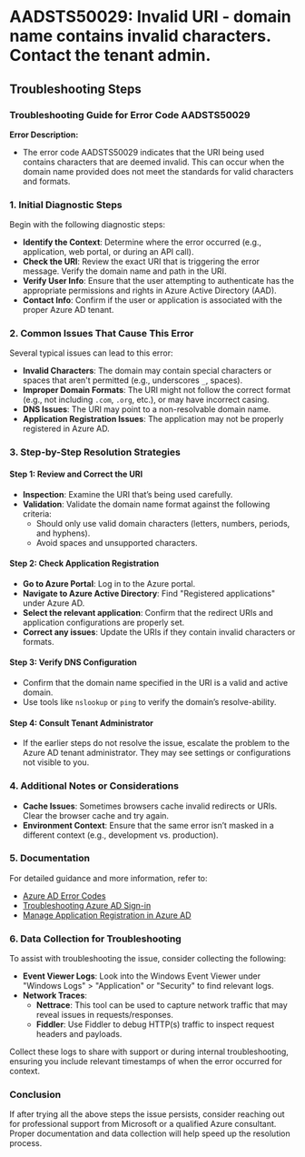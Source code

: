 
# AADSTS50029: Invalid URI - domain name contains invalid characters. Contact the tenant admin.


## Troubleshooting Steps
### Troubleshooting Guide for Error Code AADSTS50029

**Error Description:**
- The error code AADSTS50029 indicates that the URI being used contains characters that are deemed invalid. This can occur when the domain name provided does not meet the standards for valid characters and formats.

### 1. Initial Diagnostic Steps

Begin with the following diagnostic steps:

- **Identify the Context**: Determine where the error occurred (e.g., application, web portal, or during an API call).
- **Check the URI**: Review the exact URI that is triggering the error message. Verify the domain name and path in the URI.
- **Verify User Info**: Ensure that the user attempting to authenticate has the appropriate permissions and rights in Azure Active Directory (AAD).
- **Contact Info**: Confirm if the user or application is associated with the proper Azure AD tenant.

### 2. Common Issues That Cause This Error

Several typical issues can lead to this error:

- **Invalid Characters**: The domain may contain special characters or spaces that aren't permitted (e.g., underscores `_`, spaces).
- **Improper Domain Formats**: The URI might not follow the correct format (e.g., not including `.com`, `.org`, etc.), or may have incorrect casing.
- **DNS Issues**: The URI may point to a non-resolvable domain name.
- **Application Registration Issues**: The application may not be properly registered in Azure AD.

### 3. Step-by-Step Resolution Strategies

#### Step 1: Review and Correct the URI

- **Inspection**: Examine the URI that’s being used carefully.
- **Validation**: Validate the domain name format against the following criteria:
  - Should only use valid domain characters (letters, numbers, periods, and hyphens).
  - Avoid spaces and unsupported characters.
  
#### Step 2: Check Application Registration

- **Go to Azure Portal**: Log in to the Azure portal.
- **Navigate to Azure Active Directory**: Find "Registered applications" under Azure AD.
- **Select the relevant application**: Confirm that the redirect URIs and application configurations are properly set.
- **Correct any issues**: Update the URIs if they contain invalid characters or formats.

#### Step 3: Verify DNS Configuration

- Confirm that the domain name specified in the URI is a valid and active domain.
- Use tools like `nslookup` or `ping` to verify the domain’s resolve-ability.

#### Step 4: Consult Tenant Administrator

- If the earlier steps do not resolve the issue, escalate the problem to the Azure AD tenant administrator. They may see settings or configurations not visible to you.

### 4. Additional Notes or Considerations

- **Cache Issues**: Sometimes browsers cache invalid redirects or URIs. Clear the browser cache and try again.
- **Environment Context**: Ensure that the same error isn’t masked in a different context (e.g., development vs. production).
  
### 5. Documentation

For detailed guidance and more information, refer to:
- [Azure AD Error Codes](https://learn.microsoft.com/en-us/azure/active-directory/develop/reference-aad-error-codes)
- [Troubleshooting Azure AD Sign-in](https://learn.microsoft.com/en-us/azure/active-directory/user-help/authentication-troubleshoot)
- [Manage Application Registration in Azure AD](https://learn.microsoft.com/en-us/azure/active-directory/develop/quickstart-register-app)

### 6. Data Collection for Troubleshooting

To assist with troubleshooting the issue, consider collecting the following:

- **Event Viewer Logs**: Look into the Windows Event Viewer under "Windows Logs" > "Application" or "Security" to find relevant logs.
- **Network Traces**:
  - **Nettrace**: This tool can be used to capture network traffic that may reveal issues in requests/responses.
  - **Fiddler**: Use Fiddler to debug HTTP(s) traffic to inspect request headers and payloads.
  
Collect these logs to share with support or during internal troubleshooting, ensuring you include relevant timestamps of when the error occurred for context.

### Conclusion

If after trying all the above steps the issue persists, consider reaching out for professional support from Microsoft or a qualified Azure consultant. Proper documentation and data collection will help speed up the resolution process.